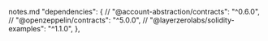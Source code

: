 notes.md
"dependencies": {
  // "@account-abstraction/contracts": "^0.6.0",
  // "@openzeppelin/contracts": "^5.0.0",
  // "@layerzerolabs/solidity-examples": "^1.1.0",
},